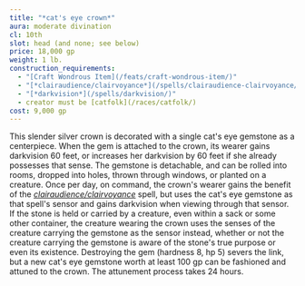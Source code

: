 ```yaml
---
title: "*cat's eye crown*"
aura: moderate divination
cl: 10th
slot: head (and none; see below)
price: 18,000 gp
weight: 1 lb.
construction_requirements:
  - "[Craft Wondrous Item](/feats/craft-wondrous-item/)"
  - "[*clairaudience/clairvoyance*](/spells/clairaudience-clairvoyance/)"
  - "[*darkvision*](/spells/darkvision/)"
  - creator must be [catfolk](/races/catfolk/)
cost: 9,000 gp
---
```


This slender silver crown is decorated with a single cat's eye gemstone as a centerpiece. When the gem is attached to the crown, its wearer gains darkvision 60 feet, or increases her darkvision by 60 feet if she already possesses that sense. The gemstone is detachable, and can be rolled into rooms, dropped into holes, thrown through windows, or planted on a creature. Once per day, on command, the crown's wearer gains the benefit of the [*clairaudience/clairvoyance*](/spells/clairaudience-clairvoyance/) spell, but uses the cat's eye gemstone as that spell's sensor and gains darkvision when viewing through that sensor. If the stone is held or carried by a creature, even within a sack or some other container, the creature wearing the crown uses the senses of the creature carrying the gemstone as the sensor instead, whether or not the creature carrying the gemstone is aware of the stone's true purpose or even its existence. Destroying the gem (hardness 8, hp 5) severs the link, but a new cat's eye gemstone worth at least 100 gp can be fashioned and attuned to the crown. The attunement process takes 24 hours.

